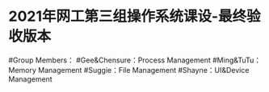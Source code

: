 # 2021年网工第三组操作系统课设-最终验收版本
#Group Members：
#Gee&Chensure：Process Management
#Ming&TuTu：Memory Management
#Suggie：File Management
#Shayne：UI&Device Management
